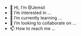 - 👋 Hi, I’m @Jemsli
- 👀 I’m interested in ...
- 🌱 I’m currently learning ...
- 💞️ I’m looking to collaborate on ...
- 📫 How to reach me ...

<!---
Jemsli/Jemsli is a ✨ special ✨ repository because its `README.md` (this file) appears on your GitHub profile.
You can click the Preview link to take a look at your changes.
--->
